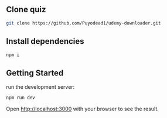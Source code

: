 ## Clone quiz 
```bash
git clone https://github.com/Puyodead1/udemy-downloader.git
```

## Install dependencies

```bash
npm i
```

## Getting Started

run the development server:

```bash
npm run dev

```

Open [http://localhost:3000](http://localhost:3000) with your browser to see the result.
